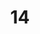 ---
title: "14"
imageurl: "../src/content/thumbnail/14.webp"
dwnurl: "https://imgs1.thamizhnation.org/14.jpg"
tags: ['thalaivar']
---